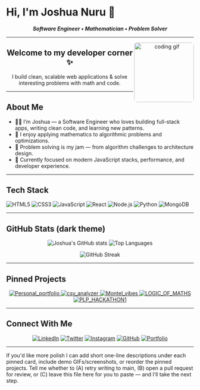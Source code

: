 # Hi, I'm Joshua Nuru 👋  
<p align="center">
  <strong><em>Software Engineer • Mathematician • Problem Solver</em></strong>
</p>

---

<p align="center">
  <img src="https://media.giphy.com/media/3o7aCSPqXE5C6T8tBC/giphy.gif" alt="coding gif" align="right" width="160" style="border-radius:8px;">
  <h2 align="center">Welcome to my developer corner ✨</h2>
  <p align="center">I build clean, scalable web applications & solve interesting problems with math and code.</p>
</p>

---

## About Me
- 👨‍💻 I’m Joshua — a Software Engineer who loves building full-stack apps, writing clean code, and learning new patterns.
- 🔢 I enjoy applying mathematics to algorithmic problems and optimizations.
- 🧩 Problem solving is my jam — from algorithm challenges to architecture design.
- 🎯 Currently focused on modern JavaScript stacks, performance, and developer experience.

---

## Tech Stack
<p>
  <img alt="HTML5" src="https://img.shields.io/badge/HTML5-E34F26?style=for-the-badge&logo=html5&logoColor=white">
  <img alt="CSS3" src="https://img.shields.io/badge/CSS3-1572B6?style=for-the-badge&logo=css3&logoColor=white">
  <img alt="JavaScript" src="https://img.shields.io/badge/JavaScript-F7DF1E?style=for-the-badge&logo=javascript&logoColor=black">
  <img alt="React" src="https://img.shields.io/badge/React-20232A?style=for-the-badge&logo=react&logoColor=61DAFB">
  <img alt="Node.js" src="https://img.shields.io/badge/Node.js-339933?style=for-the-badge&logo=node.js&logoColor=white">
  <img alt="Python" src="https://img.shields.io/badge/Python-3776AB?style=for-the-badge&logo=python&logoColor=white">
  <img alt="MongoDB" src="https://img.shields.io/badge/MongoDB-47A248?style=for-the-badge&logo=mongodb&logoColor=white">
</p>

---

## GitHub Stats (dark theme)
<p align="center">
  <img alt="Joshua's GitHub stats" src="https://github-readme-stats.vercel.app/api?username=montelnurujosh&show_icons=true&theme=tokyonight&hide_border=true&count_private=true" />
  <img alt="Top Languages" src="https://github-readme-stats.vercel.app/api/top-langs/?username=montelnurujosh&layout=compact&theme=tokyonight&hide_border=true" />
</p>

<p align="center">
  <img alt="GitHub Streak" src="https://github-readme-streak-stats.herokuapp.com/?user=montelnurujosh&theme=tokyonight&hide_border=true" />
</p>

---

## Pinned Projects
<p align="center">
  <a href="https://github.com/montelnurujosh/Personal_portfolio">
    <img src="https://github-readme-stats.vercel.app/api/pin/?username=montelnurujosh&repo=Personal_portfolio&theme=tokyonight" alt="Personal_portfolio" />
  </a>

  <a href="https://github.com/montelnurujosh/csv-analyzer">
    <img src="https://github-readme-stats.vercel.app/api/pin/?username=montelnurujosh&repo=csv_analyzer&theme=tokyonight" alt="csv_analyzer" />
  </a>

  <a href="https://github.com/montelnurujosh/Montel_vibes">
    <img src="https://github-readme-stats.vercel.app/api/pin/?username=montelnurujosh&repo=Montel_vibes&theme=tokyonight" alt="Montel_vibes" />
  </a>

  <a href="https://github.com/montelnurujosh/LOGIC_OF_MATHS">
    <img src="https://github-readme-stats.vercel.app/api/pin/?username=montelnurujosh&repo=LOGIC_OF_MATHS&theme=tokyonight" alt="LOGIC_OF_MATHS" />
  </a>

  <a href="https://github.com/montelnurujosh/PLP_HACKATHON1">
    <img src="https://github-readme-stats.vercel.app/api/pin/?username=montelnurujosh&repo=PLP_HACKATHON1&theme=tokyonight" alt="PLP_HACKATHON1" />
  </a>
</p>

---

## Connect With Me
<p align="center">
  <a href="https://linkedin.com/in/joshua-nuru"><img src="https://img.shields.io/badge/LinkedIn-0A66C2?style=for-the-badge&logo=linkedin&logoColor=white" alt="LinkedIn"></a>
  <a href="https://twitter.com/nurujoshua496"><img src="https://img.shields.io/badge/Twitter-1DA1F2?style=for-the-badge&logo=twitter&logoColor=white" alt="Twitter"></a>
  <a href="https://instagram.com/_just_call.me_nuru"><img src="https://img.shields.io/badge/Instagram-E4405F?style=for-the-badge&logo=instagram&logoColor=white" alt="Instagram"></a>
  <a href="https://github.com/montelnurujosh"><img src="https://img.shields.io/badge/GitHub-121212?style=for-the-badge&logo=github&logoColor=white" alt="GitHub"></a>
  <a href="https://montelnurujosh.github.io/"><img src="https://img.shields.io/badge/Portfolio-121212?style=for-the-badge&logo=google-chrome&logoColor=white" alt="Portfolio"></a>
</p>

---

If you'd like more polish I can add short one-line descriptions under each pinned card, include demo GIFs/screenshots, or reorder the pinned projects. Tell me whether to (A) retry writing to main, (B) open a pull request for review, or (C) leave this file here for you to paste — and I’ll take the next step.
